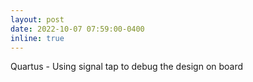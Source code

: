 ```yaml
---
layout: post
date: 2022-10-07 07:59:00-0400
inline: true
---
```


Quartus - Using signal tap to debug the design on board

